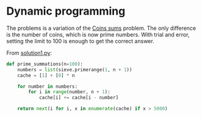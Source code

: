 # Dynamic programming

The problems is a variation of the [Coins sums](https://projecteuler.net/problem=31) problem.
The only difference is the number of coins, which is now prime numbers.
With trial and error, setting the limit to 100 is enough to get the correct answer.

From [solution1.py](https://github.com/TurtleSmoke/Project-Euler/blob/main/problems/problem_0077/solution1.py):

```python
def prime_summations(n=100):
    numbers = list(sieve.primerange(1, n + 1))
    cache = [1] + [0] * n

    for number in numbers:
        for i in range(number, n + 1):
            cache[i] += cache[i - number]

    return next(i for i, x in enumerate(cache) if x > 5000)
```
